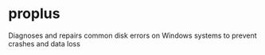 # proplus
Diagnoses and repairs common disk errors on Windows systems to prevent crashes and data loss
